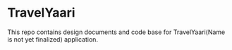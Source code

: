 # TravelYaari
This repo contains design documents and code base for TravelYaari(Name is not yet finalized) application.
